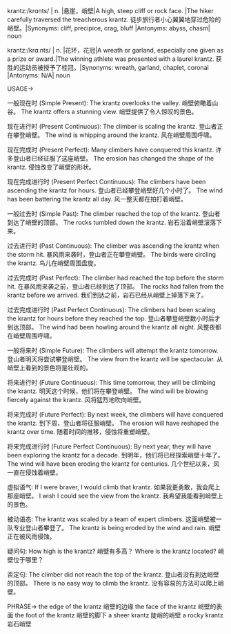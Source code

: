 krantz:/krɑnts/ | n. |悬崖，峭壁|A high, steep cliff or rock face. |The hiker carefully traversed the treacherous krantz.  徒步旅行者小心翼翼地穿过危险的峭壁。|Synonyms: cliff, precipice, crag, bluff |Antonyms: abyss, chasm| noun

krantz:/krɑːnts/ | n. |花环，花冠|A wreath or garland, especially one given as a prize or award.|The winning athlete was presented with a laurel krantz. 获胜的运动员被授予了桂冠。|Synonyms: wreath, garland, chaplet, coronal |Antonyms: N/A| noun


USAGE->

一般现在时 (Simple Present):
The krantz overlooks the valley. 峭壁俯瞰着山谷。
The krantz offers a stunning view.  峭壁提供了令人惊叹的景色。

现在进行时 (Present Continuous):
The climber is scaling the krantz. 登山者正在攀登峭壁。
The wind is whipping around the krantz. 风在峭壁周围呼啸。

现在完成时 (Present Perfect):
Many climbers have conquered this krantz. 许多登山者已经征服了这座峭壁。
The erosion has changed the shape of the krantz.  侵蚀改变了峭壁的形状。

现在完成进行时 (Present Perfect Continuous):
The climbers have been ascending the krantz for hours. 登山者已经攀登峭壁好几个小时了。
The wind has been battering the krantz all day. 风一整天都在拍打着峭壁。

一般过去时 (Simple Past):
The climber reached the top of the krantz. 登山者到达了峭壁的顶部。
The rocks tumbled down the krantz.  岩石沿着峭壁滚落下来。

过去进行时 (Past Continuous):
The climber was ascending the krantz when the storm hit.  暴风雨来袭时，登山者正在攀登峭壁。
The birds were circling the krantz. 鸟儿在峭壁周围盘旋。

过去完成时 (Past Perfect):
The climber had reached the top before the storm hit.  在暴风雨来袭之前，登山者已经到达了顶部。
The rocks had fallen from the krantz before we arrived. 我们到达之前，岩石已经从峭壁上掉落下来了。

过去完成进行时 (Past Perfect Continuous):
The climbers had been scaling the krantz for hours before they reached the top. 登山者攀登峭壁数小时后才到达顶部。
The wind had been howling around the krantz all night. 风整夜都在峭壁周围呼啸。


一般将来时 (Simple Future):
The climbers will attempt the krantz tomorrow. 登山者明天将尝试攀登峭壁。
The view from the krantz will be spectacular. 从峭壁上看到的景色将是壮观的。

将来进行时 (Future Continuous):
This time tomorrow, they will be climbing the krantz. 明天这个时候，他们将在攀登峭壁。
The wind will be blowing fiercely against the krantz. 风将猛烈地吹向峭壁。

将来完成时 (Future Perfect):
By next week, the climbers will have conquered the krantz. 到下周，登山者将征服峭壁。
The erosion will have reshaped the krantz over time.  随着时间的推移，侵蚀将重塑峭壁。

将来完成进行时 (Future Perfect Continuous):
By next year, they will have been exploring the krantz for a decade. 到明年，他们将已经探索峭壁十年了。
The wind will have been eroding the krantz for centuries.  几个世纪以来，风一直在侵蚀着峭壁。

虚拟语气:
If I were braver, I would climb that krantz. 如果我更勇敢，我会爬上那座峭壁。
I wish I could see the view from the krantz. 我希望我能看到峭壁上的景色。

被动语态:
The krantz was scaled by a team of expert climbers.  这面峭壁被一队专业登山者攀登了。
The krantz is being eroded by the wind and rain. 峭壁正在被风雨侵蚀。


疑问句:
How high is the krantz? 峭壁有多高？
Where is the krantz located? 峭壁位于哪里？


否定句:
The climber did not reach the top of the krantz. 登山者没有到达峭壁的顶部。
There is no easy way to climb the krantz. 没有容易的方法可以爬上峭壁。


PHRASE->
the edge of the krantz 峭壁的边缘
the face of the krantz 峭壁的表面
the foot of the krantz 峭壁的脚下
a sheer krantz 陡峭的峭壁
a rocky krantz 岩石峭壁
